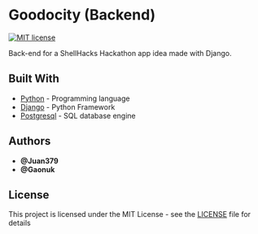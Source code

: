 # Goodocity (Backend)

[![MIT license](https://img.shields.io/badge/License-MIT-blue.svg)](https://mit-license.org/)

Back-end for a ShellHacks Hackathon app idea made with Django.

## Built With

* [Python](https://www.python.org/) - Programming language
* [Django](https://www.djangoproject.com/) - Python Framework
* [Postgresql](https://www.postgresql.org/) - SQL database engine

## Authors

* **@Juan379** 
* **@Gaonuk**

## License

This project is licensed under the MIT License - see the [LICENSE](LICENSE) file for details
